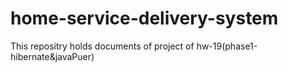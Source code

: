 # home-service-delivery-system
This repositry holds documents of project of hw-19(phase1-hibernate&amp;javaPuer)
